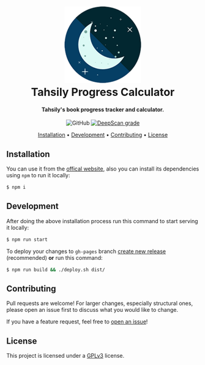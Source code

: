 <h1 align="center" style="position: relative;">
    <img width="200" src="./src/assets/favicon.png"/><br>
    Tahsily Progress Calculator
</h1>

<h4 align="center">
    Tahsily's book progress tracker and calculator.
</h4>

<p align="center">
    <img alt="GitHub" src="https://img.shields.io/github/license/hadialqattan/tahsily-progress-calculator">
    <a href="https://deepscan.io/dashboard#view=project&tid=13457&pid=16621&bid=360134"><img src="https://deepscan.io/api/teams/13457/projects/16621/branches/360134/badge/grade.svg" alt="DeepScan grade"></a>
</p>

<p align="center">
    <a href="#installation">Installation</a> •
    <a href="#development">Development</a> •
    <a href="#contributing">Contributing</a> •
    <a href="#license">License</a>
</p>

## Installation

You can use it from the [offical website](https://hadialqattan.github.io/tahsily-progress-calculator/), also you can install its dependencies using `npm` to run it locally:

```sh
$ npm i
```

## Development

After doing the above installation process run this command to start serving it locally:

```sh
$ npm run start
```

To deploy your changes to `gh-pages` branch [create new release](https://docs.github.com/en/github/administering-a-repository/managing-releases-in-a-repository#creating-a-release) (recommended) **or** run this command:

```sh
$ npm run build && ./deploy.sh dist/
```

## Contributing

Pull requests are welcome! For larger changes, especially structural ones, please open an issue first to discuss what you would like to change.

If you have a feature request, feel free to [open an issue](https://github.com/hadialqattan/tahsily-progress-calculator/issues)!

## License

This project is licensed under a [GPLv3](./LICENSE) license.
